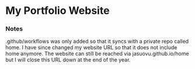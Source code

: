 # My Portfolio Website

### Notes
.github/workflows was only added so that it syncs with a private repo called home. I have since changed my website URL so that it does not include home anymore. The website can still be reached via jasuovu.github.io/home but I will close this URL down at the end of the year.
